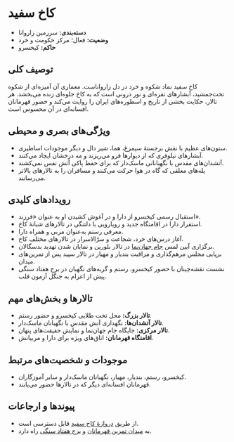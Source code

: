 # کاخ سفید

- **دسته‌بندی:** سرزمین زاروانا
- **وضعیت:** فعال؛ مرکز حکومت و خرد
- **حاکم:** کیخسرو

## توصیف کلی
کاخ سفید نماد شکوه و خرد در دل زارواناست. معماری آن آمیزه‌ای از شکوه تخت‌جمشید، آبشارهای نقره‌ای و نور درونی است که به کاخ جلوه‌ای زنده می‌بخشد. هر تالار، حکایت بخشی از تاریخ و اسطوره‌های ایران را روایت می‌کند و حضور قهرمانان افسانه‌ای در آن محسوس است.

## ویژگی‌های بصری و محیطی
- ستون‌های عظیم با نقش برجستهٔ سیمرغ، هما، شیر دال و دیگر موجودات اساطیری.
- آبشارهای نیلوفری که از دیوارها فرو می‌ریزند و مه درخشان ایجاد می‌کنند.
- آتشدان‌های مقدس با نگهبانانی ماسک‌دار که برای حفظ پاکی آتش نفس نمی‌کشند.
- پله‌های معلقی که گاه در هوا حرکت می‌کنند و مسافران را به تالارهای بالاتر می‌رسانند.

## رویدادهای کلیدی
- استقبال رسمی کیخسرو از دارا و در آغوش کشیدن او به عنوان «فرزند».
- استقرار دارا در اقامتگاه جدید و رویارویی با دلتنگی در تالارهای شبانهٔ کاخ.
- معرفی رستم به‌عنوان مربی و همراه دارا.
- آغاز درس‌های خرد، شجاعت و سرّالاسرار در تالارهای مختلف کاخ.
- برگزاری آیین لمس [جام جهان‌نما](./میدان%20تمرین%20قهرمانان.md#جام-جهان‌نما) در تالار بلورین و نمایان شدن تهدید بدسگالان.
- برپایی مجلس مرهم‌گذاری و مراقبت بندیار و مهیار در تالار سپید پس از تمرین‌های میدان.
- نشست نقشه‌چینان با حضور کیخسرو، رستم و گربه‌های نگهبان در برج هفتاد سنگی پیش از اعزام به جنگل آزمون قلب.

## تالارها و بخش‌های مهم
- **تالار بزرگ:** محل تخت طلایی کیخسرو و حضور رستم.
- **تالار آتشدان‌ها:** نگهداری آتش مقدس با نگهبانان ماسک‌دار.
- **تالار مرکزی:** جایگاه جام جهان‌نما و نمایش حقیقت‌های پنهان.
- **اقامتگاه قهرمانان:** اتاق‌های ویژه برای دارا و مربیانش.

## موجودات و شخصیت‌های مرتبط
- کیخسرو، رستم، بندیار، مهیار، نگهبانان ماسک‌دار و سایر آموزگاران.
- قهرمانان افسانه‌ای دیگر که در تالارها حضور می‌یابند.

## پیوندها و ارجاعات
- از طریق [دروازهٔ کاخ سفید](./دروازهٔ%20کاخ%20سفید.md) قابل دسترسی است.
- به [میدان تمرین قهرمانان](./میدان%20تمرین%20قهرمانان.md) و [برج هفتاد سنگی](./برج%20هفتاد%20سنگی.md) راه دارد.
